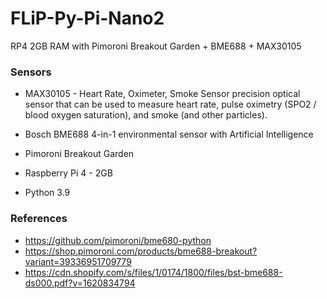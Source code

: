 # FLiP-Py-Pi-Nano2
RP4 2GB RAM with Pimoroni Breakout Garden + BME688 + MAX30105


### Sensors

* MAX30105 - Heart Rate, Oximeter, Smoke Sensor
precision optical sensor that can be used to measure heart rate, pulse oximetry (SPO2 / blood oxygen saturation), and smoke (and other particles).

* Bosch BME688 4-in-1 environmental sensor with Artificial Intelligence

* Pimoroni Breakout Garden

* Raspberry Pi 4 - 2GB

* Python 3.9

### References

* https://github.com/pimoroni/bme680-python
* https://shop.pimoroni.com/products/bme688-breakout?variant=39336951709779
* https://cdn.shopify.com/s/files/1/0174/1800/files/bst-bme688-ds000.pdf?v=1620834794
